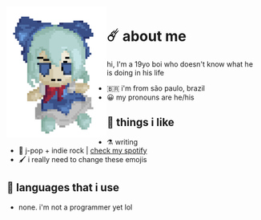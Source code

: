  <img align="left" width="200" src="https://github.com/felipe-juan/felipe-juan/blob/main/knrel3oet9ia1.gif">

# ☄️ about me
hi, I'm a 19yo boi who doesn't know what he is doing in his life
* 🇧🇷  i'm from são paulo, brazil
* 😀  my pronouns are he/his

## 💌 things i like
* ⚗️  writing
* 🎵  j-pop + indie rock | [check my spotify](https://open.spotify.com/user/jawj49qinebgdkt15jgo6lz6c)
* 🖌️  i really need to change these emojis

## 🤌 languages that i use
* none. i'm not a programmer yet lol

